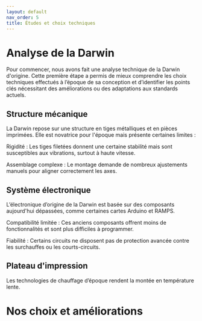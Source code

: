 ```yaml
---
layout: default
nav_order: 5
title: Études et choix techniques
---
```


# Analyse de la Darwin

Pour commencer, nous avons fait une analyse technique de la Darwin d'origine. Cette première étape a permis de mieux comprendre les choix techniques effectués à l’époque de sa conception et d’identifier les points clés nécessitant des améliorations ou des adaptations aux standards actuels.

## Structure mécanique

La Darwin repose sur une structure en tiges métalliques et en pièces imprimées. Elle est novatrice pour l'époque mais présente certaines limites :

Rigidité : Les tiges filetées donnent une certaine stabilité mais sont susceptibles aux vibrations, surtout à haute vitesse.

Assemblage complexe : Le montage demande de nombreux ajustements manuels pour aligner correctement les axes.

## Système électronique

L’électronique d’origine de la Darwin est basée sur des composants aujourd'hui dépassées, comme certaines cartes Arduino et RAMPS.

Compatibilité limitée : Ces anciens composants offrent moins de fonctionnalités et sont plus difficiles à programmer.

Fiabilité : Certains circuits ne disposent pas de protection avancée contre les surchauffes ou les courts-circuits.

## Plateau d'impression

Les technologies de chauffage d’époque rendent la montée en température lente.

# Nos choix et améliorations

